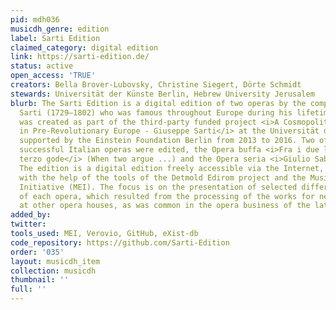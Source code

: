 ```yaml
---
pid: mdh036
musicdh_genre: edition
label: Sarti Edition
claimed_category: digital edition
link: https://sarti-edition.de/
status: active
open_access: 'TRUE'
creators: Bella Brover-Lubovsky, Christine Siegert, Dörte Schmidt
stewards: Universität der Künste Berlin, Hebrew University Jerusalem
blurb: The Sarti Edition is a digital edition of two operas by the composer Giuseppe
  Sarti (1729–1802) who was famous throughout Europe during his lifetime. The edition
  was created as part of the third-party funded project <i>A Cosmopolitan Composer
  in Pre-Revolutionary Europe - Giuseppe Sarti</i> at the Universität der Künste,
  supported by the Einstein Foundation Berlin from 2013 to 2016. Two of Sarti's most
  successful Italian operas were edited, the Opera buffa <i>Fra i due litiganti il
  ​​terzo gode</i> (When two argue ...) and the Opera seria <i>Giulio Sabino</i>.
  The edition is a digital edition freely accessible via the Internet, which was created
  with the help of the tools of the Detmold Edirom project and the Music Encoding
  Initiative (MEI). The focus is on the presentation of selected different versions
  of each opera, which resulted from the processing of the works for new productions
  at other opera houses, as was common in the opera business of the late 18th century.
added_by: 
twitter: 
tools_used: MEI, Verovio, GitHub, eXist-db
code_repository: https://github.com/Sarti-Edition
order: '035'
layout: musicdh_item
collection: musicdh
thumbnail: ''
full: ''
---
```

